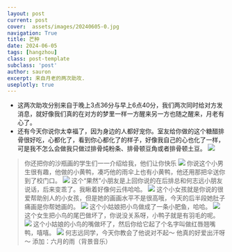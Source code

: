 ```yaml
---
layout: post
current: post
cover:  assets/images/20240605-0.jpg
navigation: True
title: 芒种
date: 2024-06-05
tags: [hangzhou]
class: post-template
subclass: 'post'
author: sauron
excerpt: 来自月老的两次助攻.
useplotly: true
---
```



* 这两次助攻分别来自于晚上3点36分与早上6点40分，我们两次同时给对方发消息，就好像我们真的在对方的梦里一样一方醒来另一方也随之醒来，月老有心了。
* 还有今天你说你太幸福了，因为身边的人都好宠你。室友给你做的这个糖醋排骨很好吃，心都化了，看到你心都化了的样子，好像我自己的心也化了一样，可是我不怎么会做我只做过排骨炖粉条、排骨顿豆角或者排骨顿土豆。
![](assets/images/20240605-1.jpg)
> 你还把你的沙瓶画的学生们一一介绍给我，他们让你快乐
> ![](assets/images/20240605-2.jpg)
> 你说这个小男生很有趣，他做的小黄鸭，凑巧他的雨伞上也有小黄鸭，他还用那把伞送你到了校门口。
> ![](assets/images/20240605-3.jpg)
> 这个“果然”小朋友是上回你说的在后排总和何志远小朋友说话，后来变乖了。我瞅着好像何云伟哈哈。
> ![](assets/images/20240605-4.jpg)
> 这个小女孩就是你说的很爱帮助别人的小女孩，但是她的画画水平不是很高哦，今天的后半段她肚子痛画是你帮她画的。
> ![](assets/images/20240605-5.jpg)
> 这个小姑娘把小鸟做成了一条小肥鱼，哈哈。
> ![](assets/images/20240605-6.jpg)
> 这个女生把小鸟的尾巴做坏了，你说没关系呀，小鸭子就是有羽毛的呢。
> ![](assets/images/20240605-7.jpg)
> 这个小姑娘的小鸟的嘴做坏了，然后你给它起了个名字叫做红唇翘嘴鸭，嘻嘻。
> ![](assets/images/20240605-8.jpg)
> 何志远同学，今天你教会了他说对不起～ 他真的好爱出汗呀～
> 添加：六月的雨（背景音乐）

